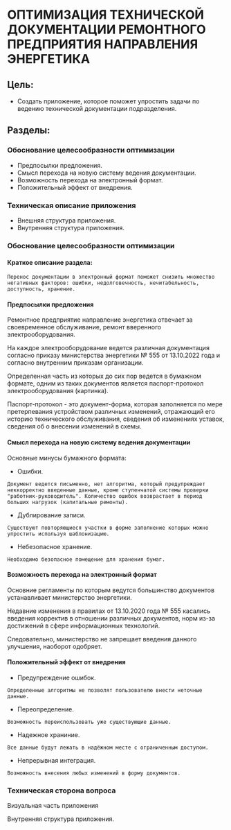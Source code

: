 # ОПТИМИЗАЦИЯ ТЕХНИЧЕСКОЙ ДОКУМЕНТАЦИИ РЕМОНТНОГО ПРЕДПРИЯТИЯ НАПРАВЛЕНИЯ ЭНЕРГЕТИКА

## Цель:

* Создать приложение, которое поможет упростить задачи по ведению технической документации подразделения.

## Разделы:

### Обоснование целесообразности оптимизации

* Предпосылки предложения.
* Смысл перехода на новую систему ведения документации.
* Возможность перехода на электронный формат.
* Положительный эффект от внедрения.

### Техническая описание приложения

* Внешняя структура приложения.
* Внутренняя структура приложения.

### Обоснование целесообразности оптимизации

#### Краткое описание раздела:

`Перенос документации в электронный формат поможет снизить множество негативных факторов: ошибки, недолговечность, нечитабельность, доступность, хранение.`

#### Предпосылки предложения

Ремонтное предприятие направление энергетика отвечает за своевременное обслуживание, ремонт вверенного электрооборудования.

На каждое электрооборудование ведется различная документация согласно приказу министерства энергетики № 555 от 13.10.2022 года и согласно внутренним приказам организации.

Определенная часть из которых до сих пор ведется в бумажном формате, одним из таких документов является паспорт-протокол электрооборудования (картинка).

Паспорт-протокол - это документ-форма, которая заполняется по мере претерпевания устройством различных изменений, отражающий его историю технического обслуживания, сведения об изменениях уставок, сведения об о внесении изменений в схемы.

#### Смысл перехода на новую систему ведения документации

Основные минусы бумажного формата:

* Ошибки.

`Документ ведется письменно, нет алгоритма, который предупреждает неккорректно введенные данные, кроме ступенчатой системы проверки "работник-руководитель". Количество ошибок возврастает в период больших нагрузок (капитальные ремонты).`

* Дублирование записи.

`Существуют повторяющиеся участки в форме заполнение которых можно упростить используя шаблонизацию.`

* Небезопасное хранение.

`Необходимо безопасное помещение для хранения бумаг.`

#### Возможность перехода на электронный формат

Основние регламенты по которым ведутся большинство документов устанавливает министерство энергетики.

Недавние изменения в правилах от 13.10.2020 года № 555 касались введения корректив в отношении различных документов, норм из-за достижений в сфере информационных технологий.

Следовательно, министерство не запрещает введения данного улучшения, наоборот одобряет.

#### Положительный эффект от внедрения

* Предупреждение ошибок.

`Определенные алгоритмы не позволят пользователю внести неточные данные.`

* Переопределение.

`Возможность переиспользовать уже существующие данные.`

* Надежное храниние.
  
`Все данные будут лежать в надёжном месте с ограниченным доступом.`

* Непрерывная интеграция.
  
`Возможность внесения любых изменений в форму документов.`

### Техническая сторона вопроса


Визуальная часть приложения

Внутренняя структура приложения.